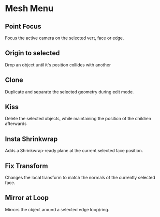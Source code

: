 # Mesh Menu


## Point Focus

Focus the active camera on the selected vert, face or edge.

## Origin to selected

Drop an object until it's position collides with another

## Clone

Duplicate and separate the selected geometry during edit mode.

## Kiss

Delete the selected objects, while maintaining the position of the children afterwards

## Insta Shrinkwrap

Adds a Shrinkwrap-ready plane at the current selected face position.


## Fix Transform

Changes the local transform to match the normals of the currently selected face.

## Mirror at Loop

Mirrors the object around a selected edge loop/ring.


